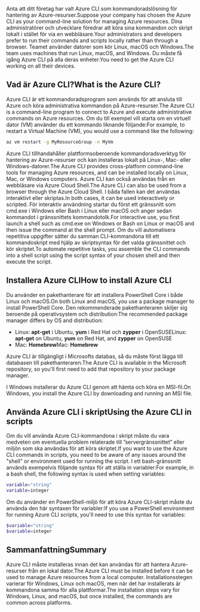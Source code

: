 <span data-ttu-id="5a2c5-101">Anta att ditt företag har valt Azure CLI som kommandoradslösning för hantering av Azure-resurser.</span><span class="sxs-lookup"><span data-stu-id="5a2c5-101">Suppose your company has chosen the Azure CLI as your command-line solution for managing Azure resources.</span></span> <span data-ttu-id="5a2c5-102">Dina administratörer och utvecklare föredrar att köra sina kommandon och skript lokalt i stället för via en webbläsare.</span><span class="sxs-lookup"><span data-stu-id="5a2c5-102">Your administrators and developers prefer to run their commands and scripts locally rather than through a browser.</span></span> <span data-ttu-id="5a2c5-103">Teamet använder datorer som kör Linux, macOS och Windows.</span><span class="sxs-lookup"><span data-stu-id="5a2c5-103">The team uses machines that run Linux, macOS, and Windows.</span></span> <span data-ttu-id="5a2c5-104">Du måste få igång Azure CLI på alla deras enheter.</span><span class="sxs-lookup"><span data-stu-id="5a2c5-104">You need to get the Azure CLI working on all their devices.</span></span>

## <a name="what-is-the-azure-cli"></a><span data-ttu-id="5a2c5-105">Vad är Azure CLI?</span><span class="sxs-lookup"><span data-stu-id="5a2c5-105">What is the Azure CLI?</span></span>
<span data-ttu-id="5a2c5-106">Azure CLI är ett kommandoradsprogram som används för att ansluta till Azure och köra administrativa kommandon på Azure-resurser.</span><span class="sxs-lookup"><span data-stu-id="5a2c5-106">The Azure CLI is a command-line program to connect to Azure and execute administrative commands on Azure resources.</span></span> <span data-ttu-id="5a2c5-107">Om du till exempel vill starta om en virtuell dator (VM) använder du ett kommando liknande följande:</span><span class="sxs-lookup"><span data-stu-id="5a2c5-107">For example, to restart a Virtual Machine (VM), you would use a command like the following:</span></span>

 ```bash
 az vm restart -g MyResourceGroup -n MyVm
 ```

<span data-ttu-id="5a2c5-108">Azure CLI tillhandahåller plattformsoberoende kommandoradsverktyg för hantering av Azure-resurser och kan installeras lokalt på Linux-, Mac- eller Windows-datorer.</span><span class="sxs-lookup"><span data-stu-id="5a2c5-108">The Azure CLI provides cross-platform command-line tools for managing Azure resources, and can be installed locally on Linux, Mac, or Windows computers.</span></span> <span data-ttu-id="5a2c5-109">Azure CLI kan också användas från en webbläsare via Azure Cloud Shell.</span><span class="sxs-lookup"><span data-stu-id="5a2c5-109">The Azure CLI can also be used from a browser through the Azure Cloud Shell.</span></span> <span data-ttu-id="5a2c5-110">I båda fallen kan det användas interaktivt eller skriptas.</span><span class="sxs-lookup"><span data-stu-id="5a2c5-110">In both cases, it can be used interactively or scripted.</span></span> <span data-ttu-id="5a2c5-111">För interaktiv användning startar du först ett gränssnitt som cmd.exe i Windows eller Bash i Linux eller macOS och anger sedan kommandot i gränssnittets kommandotolk.</span><span class="sxs-lookup"><span data-stu-id="5a2c5-111">For interactive use, you first launch a shell such as cmd.exe on Windows or Bash on Linux or macOS and then issue the command at the shell prompt.</span></span> <span data-ttu-id="5a2c5-112">Om du vill automatisera repetitiva uppgifter sätter du samman CLI-kommandona till ett kommandoskript med hjälp av skriptsyntax för det valda gränssnittet och kör skriptet.</span><span class="sxs-lookup"><span data-stu-id="5a2c5-112">To automate repetitive tasks, you assemble the CLI commands into a shell script using the script syntax of your chosen shell and then execute the script.</span></span>

## <a name="how-to-install-azure-cli"></a><span data-ttu-id="5a2c5-113">Installera Azure CLI</span><span class="sxs-lookup"><span data-stu-id="5a2c5-113">How to install Azure CLI</span></span>
<span data-ttu-id="5a2c5-114">Du använder en pakethanterare för att installera PowerShell Core i både Linux och macOS.</span><span class="sxs-lookup"><span data-stu-id="5a2c5-114">On both Linux and macOS, you use a package manager to install PowerShell Core.</span></span> <span data-ttu-id="5a2c5-115">Den rekommenderade pakethanteraren skiljer sig beroende på operativsystem och distribution:</span><span class="sxs-lookup"><span data-stu-id="5a2c5-115">The recommended package manager differs by OS and distribution:</span></span>
- <span data-ttu-id="5a2c5-116">Linux: **apt-get** i Ubuntu, **yum** i Red Hat och **zypper** i OpenSUSE</span><span class="sxs-lookup"><span data-stu-id="5a2c5-116">Linux: **apt-get** on Ubuntu, **yum** on Red Hat, and **zypper** on OpenSUSE</span></span>
- <span data-ttu-id="5a2c5-117">Mac: **Homebrew**</span><span class="sxs-lookup"><span data-stu-id="5a2c5-117">Mac: **Homebrew**</span></span>

<span data-ttu-id="5a2c5-118">Azure CLI är tillgängligt i Microsofts databas, så du måste först lägga till databasen till pakethanteraren.</span><span class="sxs-lookup"><span data-stu-id="5a2c5-118">The Azure CLI is available in the Microsoft repository, so you'll first need to add that repository to your package manager.</span></span>

<span data-ttu-id="5a2c5-119">I Windows installerar du Azure CLI genom att hämta och köra en MSI-fil.</span><span class="sxs-lookup"><span data-stu-id="5a2c5-119">On Windows, you install the Azure CLI by downloading and running an MSI file.</span></span>

## <a name="using-the-azure-cli-in-scripts"></a><span data-ttu-id="5a2c5-120">Använda Azure CLI i skript</span><span class="sxs-lookup"><span data-stu-id="5a2c5-120">Using the Azure CLI in scripts</span></span>
<span data-ttu-id="5a2c5-121">Om du vill använda Azure CLI-kommandona i skript måste du vara medveten om eventuella problem relaterade till ”servergränssnittet” eller miljön som ska användas för att köra skriptet.</span><span class="sxs-lookup"><span data-stu-id="5a2c5-121">If you want to use the Azure CLI commands in scripts, you need to be aware of any issues around the "shell" or environment used for running the script.</span></span> <span data-ttu-id="5a2c5-122">I ett bash-gränssnitt används exempelvis följande syntax för att ställa in variabler:</span><span class="sxs-lookup"><span data-stu-id="5a2c5-122">For example, in a bash shell, the following syntax is used when setting variables:</span></span>

 ```bash
 variable="string"
 variable=integer
 ```

<span data-ttu-id="5a2c5-123">Om du använder en PowerShell-miljö för att köra Azure CLI-skript måste du använda den här syntaxen för variabler:</span><span class="sxs-lookup"><span data-stu-id="5a2c5-123">If you use a PowerShell environment for running Azure CLI scripts, you'll need to use this syntax for variables:</span></span>

 ```powershell
 $variable="string"
 $variable=integer
 ```

## <a name="summary"></a><span data-ttu-id="5a2c5-124">Sammanfattning</span><span class="sxs-lookup"><span data-stu-id="5a2c5-124">Summary</span></span>
<span data-ttu-id="5a2c5-125">Azure CLI måste installeras innan det kan användas för att hantera Azure-resurser från en lokal dator.</span><span class="sxs-lookup"><span data-stu-id="5a2c5-125">The Azure CLI must be installed before it can be used to manage Azure resources from a local computer.</span></span> <span data-ttu-id="5a2c5-126">Installationsstegen varierar för Windows, Linux och macOS, men när det har installerats är kommandona samma för alla plattformar.</span><span class="sxs-lookup"><span data-stu-id="5a2c5-126">The installation steps vary for Windows, Linux, and macOS, but once installed, the commands are common across platforms.</span></span> 
